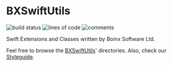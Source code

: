 # BXSwiftUtils
![build status](https://api.travis-ci.org/boinx/BXSwiftUtils.svg?branch=master) ![lines of code](https://tokei.rs/b1/github/boinx/bxswiftutils?category=code) ![comments](https://tokei.rs/b1/github/boinx/bxswiftutils?category=comments)

Swift Extensions and Classes written by Boinx Software Ltd.

Feel free to browse the [BXSwiftUtils](BXSwiftUtils)' directories. Also, check our [Styleguide](STYLEGUIDE.md).

